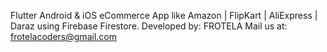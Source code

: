 


Flutter Android & iOS eCommerce App like Amazon | FlipKart | AliExpress | Daraz using Firebase Firestore.
Developed by: FROTELA
Mail us at: frotelacoders@gmail.com
